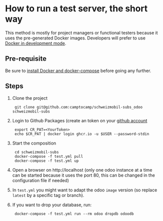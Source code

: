 # How to run a test server, the short way

This method is mostly for project managers or functional testers because it uses the pre-generated Docker images. Developers will prefer to use [Docker in development mode](docker-dev.md).

## Pre-requisite

Be sure to [install Docker and docker-compose](prerequisite.md) before going any further.

## Steps

1. Clone the project

        git clone git@github.com:camptocamp/schweizmobil-subs_odoo schweizmobil-subs

2. Login to Github Packages (create an token on your [github account](https://docs.github.com/en/free-pro-team@latest/github/authenticating-to-github/creating-a-personal-access-token)

        export CR_PAT=<YourToken>
        echo $CR_PAT | docker login ghcr.io -u $USER --password-stdin

3. Start the composition

        cd schweizmobil-subs
        docker-compose -f test.yml pull
        docker-compose -f test.yml up

4. Open a browser on http://localhost (only one odoo instance at a time can be
   started because it uses the port 80, this can be changed in the
   configuration file if needed)

5. In `test.yml` you might want to adapt the odoo `image` version (so replace `latest` by a specific tag or branch).

6. If you want to drop your database, run:

        docker-compose -f test.yml run --rm odoo dropdb odoodb
